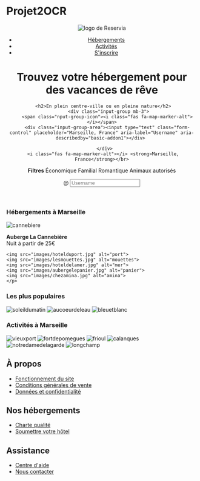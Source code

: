 # Projet2OCR
<!DOCTYPE html>
<html>
 <head>
  <meta charset="utf-8" />
  <link rel="stylesheet" href="style.css" />
  <title>Reservia</title>

  <link href="https://cdn.jsdelivr.net/npm/bootstrap@5.0.0-beta1/dist/css/bootstrap.min.css" rel="stylesheet" integrity="sha384-giJF6kkoqNQ00vy+HMDP7azOuL0xtbfIcaT9wjKHr8RbDVddVHyTfAAsrekwKmP1" crossorigin="anonymous">
  <link rel="stylesheet" href="https://cdnjs.cloudflare.com/ajax/libs/font-awesome/4.7.0/css/font-awesome.min.css">

<i class="fas fa-map-marker-alt"></i>
 <script src="https://kit.fontawesome.com/07c2cffeb1.js" crossorigin="anonymous"></script>

 </head>

 <body>
  <div id="bloc_page">
   <header>
    <div id="titre principal">
     <div id="logo">
      <p>
      <img src="Reservia@3x.png" alt="logo de Reservia" />
      </p>
      <nav>
      <ul>
       <li><a href="#">Hébergements</a></li>
       <li><a href="#">Activités</a></li>
       <li><a href="#">S'inscrire</a></li>
      </ul>
     </nav>
      <h1><strong>Trouvez votre hébergement pour des vacances de rêve</strong></h1>
     </div>
     
     <h2>En plein centre-ville ou en pleine nature</h2>
         <div class="input-group mb-3">
        <span class="nput-group-icon"><i class="fas fa-map-marker-alt"></i></span>
        <div class="input-group-area"><input type="text" class="form-control" placeholder="Marseille, France" aria-label="Username" aria-describedby="basic-addon1"></div> 
        
      </div>
     <i class="fas fa-map-marker-alt"></i> <strong>Marseille, France</strong></br>
<strong>Filtres</strong> <i class="fas fa-money-bill-wave"></i> Économique <i class="fas fa-child"></i> Familial <i class="fas fa-heart"></i> Romantique <i class="fas fa-dog"></i> Animaux autorisés
     <div>
      <div class="input-group mb-3">
        <span class="input-group-text" id="basic-addon1">@</span>
        <input type="text" class="form-control" placeholder="Username" aria-label="Username" aria-describedby="basic-addon1">
      </div>
      </div>
   </header>
   <section>
    <h3>Hébergements à Marseille</h3>
    <p>
      <div class="card" style="width: 18rem;">
          <img src="images/2_large/annie-spratt-Eg1qcIitAuA-unsplash.jpg" alt="cannebiere">
      <div class="card-body">
        <p class="card-text"><strong>Auberge La Cannebière</strong> </br>
        Nuit à partir de 25€</p>
        <p><span class="fa fa-star checked"></span>
<span class="fa fa-star checked"></span>
<span class="fa fa-star checked"></span>
<span class="fa fa-star"></span>
<span class="fa fa-star"></span></p>
      </div>
    </div>

    <img src="images/hotelduport.jpg" alt="port">
    <img src="images/lesmouettes.jpg" alt="mouettes">
    <img src="images/hoteldelamer.jpg" alt="mer">
    <img src="images/aubergelepanier.jpg" alt="panier">
    <img src="images/chezamina.jpg" alt="amina">
    </p>
   </section>
   <aside>
    <h3>Les plus populaires</h3>
    <p>
     <img src="images/soleildumatin.jpg" alt="soleildumatin">
     <img src="images/aucoeurdeleau.jpg" alt="aucoeurdeleau">
     <img src="images/toutbleuetblanc.jpg" alt="bleuetblanc">
    </p>
   </aside>
   <section>
    <h3>Activités à Marseille</h3>
    <p>
     <img src="images/vieuxport.jpg" alt="vieuxport">
     <img src="images/fortdepomegues.jpg" alt="fortdepomegues">
     <img src="images/ilesdufrioul.jpg" alt="frioul">
     <img src="images/calanques.jpg" alt="calanques">
     <img src="images/notredamedelagarde.jpg" alt="notredamedelagarde">
     <img src="images/parclongchamp.jpg" alt="longchamp">
   <footer>
    <div id="À propos">
     <h1>À propos</h1>
     <div id="liste a propos">
      <ul>
       <li><a href="#">Fonctionnement du site</a></li>
       <li><a href="#">Conditions générales de vente</a></li>
       <li><a href="#">Données et confidentialité</a></li>
      </ul>
    <div id="Nos hébergements">
     <h1>Nos hébergements</h1>
     <div id="liste hebergements">
      <ul>
       <li><a href="#">Charte qualité</a></li>
       <li><a href="#">Soumettre votre hôtel</a></li>
      </ul>
    <div id="Assistance">
     <h1>Assistance</h1>
     <div id="liste assistance">
      <ul>
       <li><a href="#">Centre d'aide</a></li>
       <li><a href="#">Nous contacter</a></li>
      </ul>
     </div>
    </div>
   </div>
   </footer>
  </div>
 </body>
</html>
